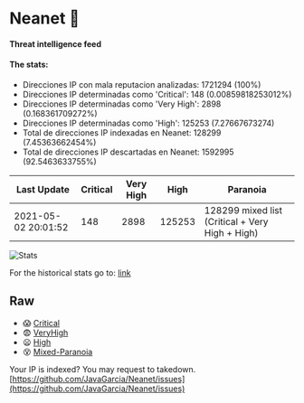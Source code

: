 # Neanet :hocho:
#### Threat intelligence feed
#### The stats:

- Direcciones IP con mala reputacion analizadas: 1721294 (100%)
- Direcciones IP determinadas como 'Critical':  148 (0.00859818253012%)
- Direcciones IP determinadas como 'Very High':  2898 (0.168361709272%)
- Direcciones IP determinadas como 'High':  125253 (7.27667673274)
- Total de direcciones IP indexadas en Neanet:  128299 (7.45363662454%)
- Total de direcciones IP descartadas en Neanet:  1592995 (92.5463633755%)

| Last Update | Critical | Very High | High | Paranoia |
| --- | --- | --- | --- | --- |
| 2021-05-02 20:01:52 | 148 | 2898 | 125253 | 128299 mixed list (Critical + Very High + High)|

![Stats](https://docs.google.com/spreadsheets/d/e/2PACX-1vSnaNMIXVabIpDJjufMlzH7poXnshF3mgd8Is1g9ytUEzVsP5my4Trn8f-xkoLLQ38xpL3HtmUexLo6/pubchart?oid=501124687&format=image)

For the historical stats go to: [link](/stats.csv)
## Raw
- :scream: [Critical](https://raw.githubusercontent.com/JavaGarcia/Neanet/master/blacklists/neanet_critical.txt)
- :fearful: [VeryHigh](https://raw.githubusercontent.com/JavaGarcia/Neanet/master/blacklists/neanet_veryHigh.txtt)
- :frowning: [High](https://raw.githubusercontent.com/JavaGarcia/Neanet/master/blacklists/neanet_high.txt)
- :dizzy_face: [Mixed-Paranoia](https://raw.githubusercontent.com/JavaGarcia/Neanet/master/blacklists/neanet_all.txt)


Your IP is indexed? You may request to takedown. [https://github.com/JavaGarcia/Neanet/issues](https://github.com/JavaGarcia/Neanet/issues)


































































































































































































































































































































































































































































































































































































































































































































































































































































































































































































































































































































































































































































































































































































































































































































































































































































































































































































































































































































































































































































































































































































































































































































































































































































































































































































































































































































































































































































































































































































































































































































































































































































































































































































































































































































































































































































































































































































































































































































































































































































































































































































































































































































































































































































































































































































































































































































































































































































































































































































































































































































































































































































































































































































































































































































































































































































































































































































































































































































































































































































































































































































































































